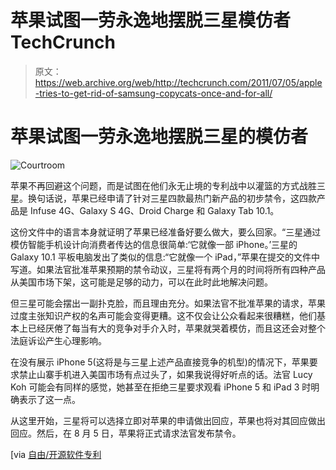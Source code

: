 # 苹果试图一劳永逸地摆脱三星模仿者 TechCrunch

> 原文：<https://web.archive.org/web/http://techcrunch.com/2011/07/05/apple-tries-to-get-rid-of-samsung-copycats-once-and-for-all/>

# 苹果试图一劳永逸地摆脱三星的模仿者

![](img/a93ea2253ecf3d31348a615fccd54630.png "Courtroom")

苹果不再回避这个问题，而是试图在他们永无止境的专利战中以灌篮的方式战胜三星。换句话说，苹果已经申请了针对三星四款最热门新产品的初步禁令，这四款产品是 Infuse 4G、Galaxy S 4G、Droid Charge 和 Galaxy Tab 10.1。

这份文件中的语言本身就证明了苹果已经准备好要么做大，要么回家。“三星通过模仿智能手机设计向消费者传达的信息很简单:‘它就像一部 iPhone。’三星的 Galaxy 10.1 平板电脑发出了类似的信息:“它就像一个 iPad，”苹果在提交的文件中写道。如果法官批准苹果预期的禁令动议，三星将有两个月的时间将所有四种产品从美国市场下架，这可能是足够的动力，可以在此时此地解决问题。

但三星可能会摆出一副扑克脸，而且理由充分。如果法官不批准苹果的请求，苹果过度主张知识产权的名声可能会变得更糟。这不仅会让公众看起来很糟糕，他们基本上已经厌倦了每当有大的竞争对手介入时，苹果就哭着模仿，而且这还会对整个法庭诉讼产生心理影响。

在没有展示 iPhone 5(这将是与三星上述产品直接竞争的机型)的情况下，苹果要求禁止山寨手机进入美国市场有点过头了，如果我说得好听点的话。法官 Lucy Koh 可能会有同样的感觉，她甚至在拒绝三星要求观看 iPhone 5 和 iPad 3 时明确表示了这一点。

从这里开始，三星将可以选择立即对苹果的申请做出回应，苹果也将对其回应做出回应。然后，在 8 月 5 日，苹果将正式请求法官发布禁令。

[via [自由/开源软件专利](https://web.archive.org/web/20230204223253/http://fosspatents.blogspot.com/2011/07/apple-files-motion-for-preliminary.html)
